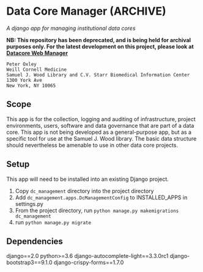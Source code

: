# Data Core Manager (ARCHIVE)
_A django app for managing institutional data cores_

**NB: This repository has been deprecated, and is being held for archival purposes only. For the latest development on this project, please look at [Datacore Web Manager](https://github.com/oxpeter/datacore_web_manager)**

```
Peter Oxley
Weill Cornell Medicine
Samuel J. Wood Library and C.V. Starr Biomedical Information Center
1300 York Ave
New York, NY 10065
```

## Scope
This app is for the collection, logging and auditing of infrastructure, project environments, users, software and data governance that are part of a data core. This app is not being developed as a general-purpose app, but as a specific tool for use at the Samuel J. Wood library. The basic data structure should nevertheless be amenable to use in other data core projects. 

## Setup
This app will need to be installed into an existing Django project.

1. Copy `dc_management` directory into the project directory
2. Add `dc_management.apps.DcManagementConfig` to INSTALLED_APPS in settings.py
3. From the project directory, run `python manage.py makemigrations dc_management`
4. run `python manage.py migrate`

## Dependencies
django==2.0
python>=3.6
django-autocomplete-light==3.3.0rc1
django-bootstrap3==9.1.0
django-crispy-forms==1.7.0

